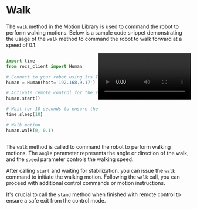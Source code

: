 # Walk

The `walk` method in the Motion Library is used to command the robot to perform walking motions. Below is a sample code
snippet demonstrating the usage of the `walk` method to command the robot to walk forward at a speed of 0.1.

<div style="display:flex;width:100%;overflow:auto">
  <div style="flex:1;width:50%">

  ```Python
  import time
  from rocs_client import Human

  # Connect to your robot using its IP address
  human = Human(host='192.168.9.17')  # Replace '192.168.9.17' with your robot's actual IP

  # Activate remote control for the robot
  human.start()

  # Wait for 10 seconds to ensure the robot's control system stabilizes after initiating the remote control command start().
  time.sleep(10)

  # Walk motion
  human.walk(0, 0.1)
  ```
  </div>

  <div style="flex:1;width:50%">
    <video controls style="width:100%">
      <source src="../_media/walk.mp4" type="video/mp4">
    </video>
  </div>
</div>

The `walk` method is called to command the robot to perform walking motions. The `angle` parameter represents the angle
or direction of the walk, and the `speed` parameter controls the walking speed.

After calling `start` and waiting for stabilization, you can issue the `walk` command to initiate the walking motion.
Following the `walk` call, you can proceed with additional control commands or motion instructions.

It's crucial to call the `stand` method when finished with remote control to ensure a safe exit from the control mode.
